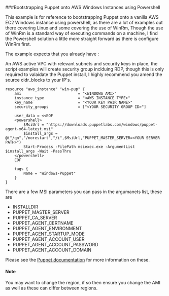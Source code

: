###Bootstrapping Puppet onto AWS Windows Instances using Powershell

This example is for reference to bootstrapping Puppet onto a vanilla AWS EC2 Windows instance using powershell, as there are a lot of examples out there covering Linux and some covering the use of WinRm, Though the use of WinRm is a standard way of executing commands on a machine, I find the Powershell solution a little more straight forward as there is configure WinRm first.

The example expects that you already have :

An AWS active VPC with relevant subnets and security keys in place, the script examples will create security group inclduing RDP, though this is only required to valaidate the Puppet install, I highly recommend you amend the source cidr_blocks to your IP's.

```
resource "aws_instance" "win-pup" {
    ami                         = "<WINDOWS AMI>"
    instance_type               = "<AWS INSTANCE TYPE>"
    key_name                    = "<YOUR KEY PAIR NAME>"
    security_groups             = ["<YOUR SECURITY GROUP ID>"]

    user_data = <<EOF
    <powershell>
        $MsiUrl = "https://downloads.puppetlabs.com/windows/puppet-agent-x64-latest.msi"
        $install_args = @("/qn","/norestart","/i",$MsiUrl,"PUPPET_MASTER_SERVER=<YOUR SERVER PATH>")
        Start-Process -FilePath msiexec.exe -ArgumentList $install_args -Wait -PassThru
    </powershell>
    EOF
    
    tags {
        Name = "Windows-Puppet"
    }
}
```

There are a few MSI parameters you can pass in the argumanets list, these are

* INSTALLDIR
* PUPPET_MASTER_SERVER
* PUPPET_CA_SERVER
* PUPPET_AGENT_CERTNAME
* PUPPET_AGENT_ENVIRONMENT
* PUPPET_AGENT_STARTUP_MODE
* PUPPET_AGENT_ACCOUNT_USER
* PUPPET_AGENT_ACCOUNT_PASSWORD
* PUPPET_AGENT_ACCOUNT_DOMAIN


Please see the [Puppet documentation](https://docs.puppet.com/puppet/latest/reference/install_windows.html#msi-properties) for more information on these.

#### Note

You may want to change the region, if so then ensure you change the AMI as well as these can differ between regions.
